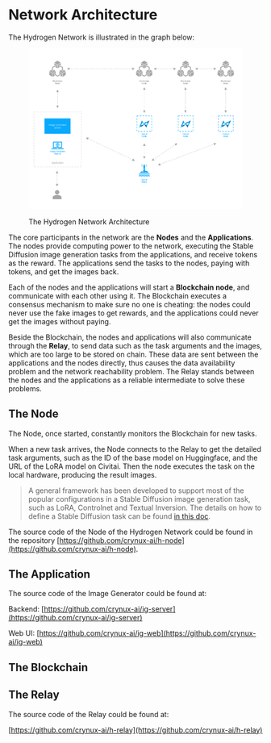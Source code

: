 # Network Architecture

The Hydrogen Network is illustrated in the graph below:

<figure><img src="../.gitbook/assets/hydrogen-architecture.png" alt=""><figcaption><p>The Hydrogen Network Architecture</p></figcaption></figure>

The core participants in the network are the **Nodes** and the **Applications**. The nodes provide computing power to the network, executing the Stable Diffusion image generation tasks from the applications, and receive tokens as the reward. The applications send the tasks to the nodes, paying with tokens, and get the images back.

Each of the nodes and the applications will start a **Blockchain node**, and communicate with each other using it. The Blockchain executes a consensus mechanism to make sure no one is cheating: the nodes could never use the fake images to get rewards, and the applications could never get the images without paying.

Beside the Blockchain, the nodes and applications will also communicate through the **Relay**, to send data such as the task arguments and the images, which are too large to be stored on chain. These data are sent between the applications and the nodes directly, thus causes the data availability problem and the network reachability problem. The Relay stands between the nodes and the applications as a reliable intermediate to solve these problems.

## The Node

The Node, once started, constantly monitors the Blockchain for new tasks.&#x20;

When a new task arrives, the Node connects to the Relay to get the detailed task arguments, such as the ID of the base model on Huggingface, and the URL of the LoRA model on Civitai. Then the node executes the task on the local hardware, producing the result images.

> A general framework has been developed to support most of the popular configurations in a Stable Diffusion image generation task, such as LoRA, Controlnet and Textual Inversion. The details on how to define a Stable Diffusion task can be found [in this doc](../application-development/stable-diffusion-task.md).



The source code of the Node of the Hydrogen Network could be found in the repository [https://github.com/crynux-ai/h-node](https://github.com/crynux-ai/h-node).

## The Application

The source code of the Image Generator could be found at:

Backend: [https://github.com/crynux-ai/ig-server](https://github.com/crynux-ai/ig-server)

Web UI: [https://github.com/crynux-ai/ig-web](https://github.com/crynux-ai/ig-web)

## The Blockchain

## The Relay

The source code of the Relay could be found at:

[https://github.com/crynux-ai/h-relay](https://github.com/crynux-ai/h-relay)

